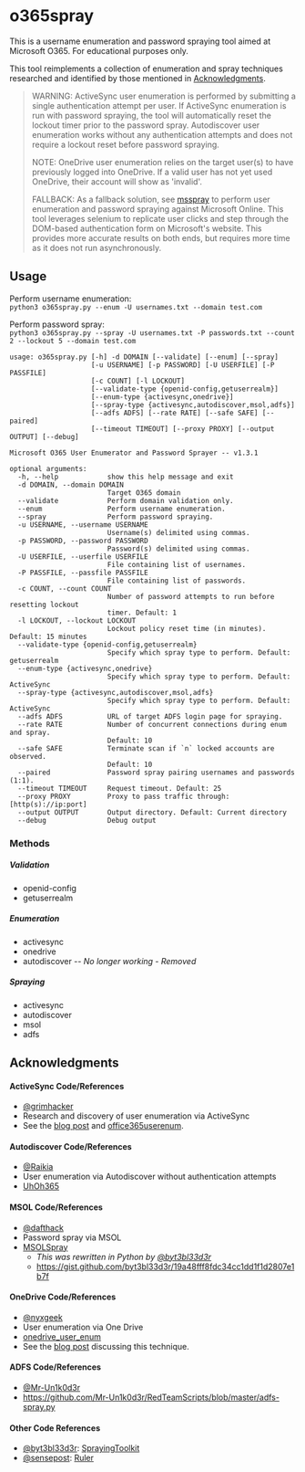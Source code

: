 # o365spray

This is a username enumeration and password spraying tool aimed at Microsoft O365. For educational purposes only.

This tool reimplements a collection of enumeration and spray techniques researched and identified by those mentioned in [Acknowledgments](#Acknowledgments).

> WARNING: ActiveSync user enumeration is performed by submitting a single authentication attempt per user. If ActiveSync enumeration is run with password spraying, the tool will automatically reset the lockout timer prior to the password spray. Autodiscover user enumeration works without any authentication attempts and does not require a lockout reset before password spraying.
> 
> NOTE: OneDrive user enumeration relies on the target user(s) to have previously logged into OneDrive. If a valid user has not yet used OneDrive, their account will show as 'invalid'.
> 
> FALLBACK: As a fallback solution, see [msspray](https://github.com/0xZDH/msspray) to perform user enumeration and password spraying against Microsoft Online. This tool leverages selenium to replicate user clicks and step through the DOM-based authentication form on Microsoft's website. This provides more accurate results on both ends, but requires more time as it does not run asynchronously.

## Usage

Perform username enumeration:<br>
`python3 o365spray.py --enum -U usernames.txt --domain test.com`

Perform password spray:<br>
`python3 o365spray.py --spray -U usernames.txt -P passwords.txt --count 2 --lockout 5 --domain test.com`


```
usage: o365spray.py [-h] -d DOMAIN [--validate] [--enum] [--spray]
                    [-u USERNAME] [-p PASSWORD] [-U USERFILE] [-P PASSFILE]
                    [-c COUNT] [-l LOCKOUT]
                    [--validate-type {openid-config,getuserrealm}]
                    [--enum-type {activesync,onedrive}]
                    [--spray-type {activesync,autodiscover,msol,adfs}]
                    [--adfs ADFS] [--rate RATE] [--safe SAFE] [--paired]
                    [--timeout TIMEOUT] [--proxy PROXY] [--output OUTPUT] [--debug]

Microsoft O365 User Enumerator and Password Sprayer -- v1.3.1

optional arguments:
  -h, --help            show this help message and exit
  -d DOMAIN, --domain DOMAIN
                        Target O365 domain
  --validate            Perform domain validation only.
  --enum                Perform username enumeration.
  --spray               Perform password spraying.
  -u USERNAME, --username USERNAME
                        Username(s) delimited using commas.
  -p PASSWORD, --password PASSWORD
                        Password(s) delimited using commas.
  -U USERFILE, --userfile USERFILE
                        File containing list of usernames.
  -P PASSFILE, --passfile PASSFILE
                        File containing list of passwords.
  -c COUNT, --count COUNT
                        Number of password attempts to run before resetting lockout
                        timer. Default: 1
  -l LOCKOUT, --lockout LOCKOUT
                        Lockout policy reset time (in minutes). Default: 15 minutes
  --validate-type {openid-config,getuserrealm}
                        Specify which spray type to perform. Default: getuserrealm
  --enum-type {activesync,onedrive}
                        Specify which spray type to perform. Default: ActiveSync
  --spray-type {activesync,autodiscover,msol,adfs}
                        Specify which spray type to perform. Default: ActiveSync
  --adfs ADFS           URL of target ADFS login page for spraying.
  --rate RATE           Number of concurrent connections during enum and spray.
                        Default: 10
  --safe SAFE           Terminate scan if `n` locked accounts are observed.
                        Default: 10
  --paired              Password spray pairing usernames and passwords (1:1).
  --timeout TIMEOUT     Request timeout. Default: 25
  --proxy PROXY         Proxy to pass traffic through: [http(s)://ip:port]
  --output OUTPUT       Output directory. Default: Current directory
  --debug               Debug output
```

### Methods

##### Validation
* openid-config
* getuserrealm

##### Enumeration
* activesync
* onedrive
* autodiscover -- *No longer working - Removed*

##### Spraying
* activesync
* autodiscover
* msol
* adfs

## Acknowledgments

#### ActiveSync Code/References
* [@grimhacker](https://bitbucket.org/grimhacker)
* Research and discovery of user enumeration via ActiveSync
* See the [blog post](https://grimhacker.com/2017/07/24/office365-activesync-username-enumeration/) and [office365userenum](https://bitbucket.org/grimhacker/office365userenum/src/master/).

#### Autodiscover Code/References
* [@Raikia](https://github.com/Raikia)
* User enumeration via Autodiscover without authentication attempts
* [UhOh365](https://github.com/Raikia/UhOh365)

#### MSOL Code/References
* [@dafthack](https://github.com/dafthack)
* Password spray via MSOL
* [MSOLSpray](https://github.com/dafthack/MSOLSpray)
    * *This was rewritten in Python by [@byt3bl33d3r](https://github.com/byt3bl33d3r)*
    * https://gist.github.com/byt3bl33d3r/19a48fff8fdc34cc1dd1f1d2807e1b7f

#### OneDrive Code/References
* [@nyxgeek](https://github.com/nyxgeek)
* User enumeration via One Drive
* [onedrive_user_enum](https://github.com/nyxgeek/onedrive_user_enum)
* See the [blog post](https://www.trustedsec.com/blog/achieving-passive-user-enumeration-with-onedrive/) discussing this technique.

#### ADFS Code/References
* [@Mr-Un1k0d3r](https://github.com/Mr-Un1k0d3r)
* https://github.com/Mr-Un1k0d3r/RedTeamScripts/blob/master/adfs-spray.py

#### Other Code References
* [@byt3bl33d3r](https://github.com/byt3bl33d3r): [SprayingToolkit](https://github.com/byt3bl33d3r/SprayingToolkit/)
* [@sensepost](https://github.com/sensepost): [Ruler](https://github.com/sensepost/ruler/)
